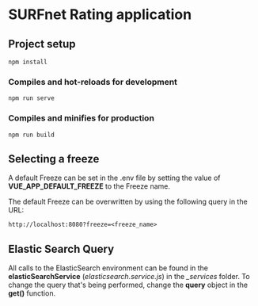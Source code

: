 # SURFnet Rating application

## Project setup

```
npm install
```

### Compiles and hot-reloads for development
```
npm run serve
```

### Compiles and minifies for production
```
npm run build
```


## Selecting a freeze

A default Freeze can be set in the .env file by setting the value of **VUE_APP_DEFAULT_FREEZE** to the Freeze name. 

The default Freeze can be overwritten by using the following query in the URL:
```
http://localhost:8080?freeze=<freeze_name>
```

## Elastic Search Query

All calls to the ElasticSearch environment can be found in the **elasticSearchService** (*elasticsearch.service.js*) in the *_services* folder. 
To change the query that's being performed, change the **query** object in the **get()** function.
